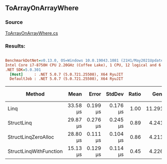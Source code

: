 ﻿## ToArrayOnArrayWhere

### Source
[ToArrayOnArrayWhere.cs](../../src/StructLinq.Benchmark/ToArrayOnArrayWhere.cs)

### Results:
``` ini

BenchmarkDotNet=v0.13.0, OS=Windows 10.0.19043.1081 (21H1/May2021Update)
Intel Core i7-8750H CPU 2.20GHz (Coffee Lake), 1 CPU, 12 logical and 6 physical cores
.NET SDK=5.0.301
  [Host]     : .NET 5.0.7 (5.0.721.25508), X64 RyuJIT
  DefaultJob : .NET 5.0.7 (5.0.721.25508), X64 RyuJIT


```
|                 Method |     Mean |    Error |   StdDev | Ratio |   Gen 0 |  Gen 1 | Gen 2 | Allocated |
|----------------------- |---------:|---------:|---------:|------:|--------:|-------:|------:|----------:|
|                   Linq | 33.58 μs | 0.199 μs | 0.176 μs |  1.00 | 11.2915 | 1.4038 |     - |     52 KB |
|             StructLinq | 29.87 μs | 0.276 μs | 0.245 μs |  0.89 |  4.2419 | 0.2747 |     - |     20 KB |
|    StructLinqZeroAlloc | 28.80 μs | 0.111 μs | 0.104 μs |  0.86 |  4.2114 | 0.2747 |     - |     20 KB |
| StructLinqWithFunction | 15.13 μs | 0.129 μs | 0.114 μs |  0.45 |  4.2267 | 0.2747 |     - |     20 KB |
